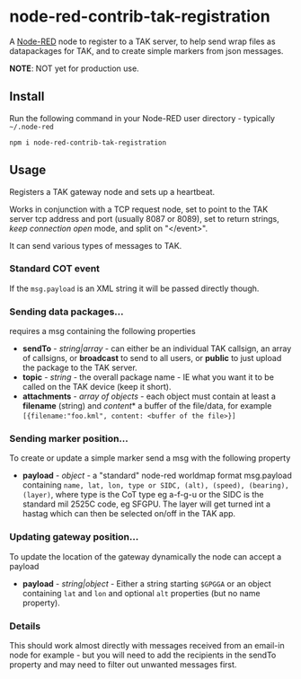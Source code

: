 node-red-contrib-tak-registration
=================================

A <a href="http://nodered.org" target="_new">Node-RED</a> node to register to a TAK server, to help send wrap files as datapackages for TAK, and to create simple markers from json messages.

**NOTE**: NOT yet for production use.

## Install

Run the following command in your Node-RED user directory - typically `~/.node-red`

    npm i node-red-contrib-tak-registration

## Usage

Registers a TAK gateway node and sets up a heartbeat.

Works in conjunction with a TCP request node, set to point to the TAK server tcp address and port
(usually 8087 or 8089), set to return strings, <i>keep connection open</i> mode, and split on "&lt;/event&gt;".

It can send various types of messages to TAK.

### Standard COT event

If the `msg.payload` is an XML string it will be passed directly though.

### Sending data packages...

requires a msg containing the following properties

 - **sendTo** - *string|array* - can either be an individual TAK callsign, an array of callsigns, or **broadcast**
to send to all users, or **public** to just upload the package to the TAK server.
 - **topic** - *string* - the overall package name - IE what you want it to be called on the TAK device (keep it short).
 - **attachments** - *array of objects* - each object must contain at least a **filename** (string) and *content** a buffer of the file/data, for example `[{filename:"foo.kml", content: <buffer of the file>}]`
### Sending marker position...

To create or update a simple marker send a msg with the following property

 - **payload** - *object* - a "standard" node-red worldmap format msg.payload containing `name, lat, lon, type or SIDC, (alt), (speed), (bearing), (layer)`, where type is the CoT type eg a-f-g-u or the SIDC is the standard mil 2525C code, eg SFGPU. The layer will get turned int a hastag which can then be selected on/off in the TAK app.

### Updating gateway position...

To update the location of the gateway dynamically the node can accept a payload

 - **payload** - *string|object* - Either a string starting `$GPGGA` or an object containing `lat` and `lon` and optional `alt` properties (but no name property).

### Details

This should work almost directly with messages received from an email-in node for example - but you will need to add the recipients in the sendTo property and may need to filter out unwanted messages first.
